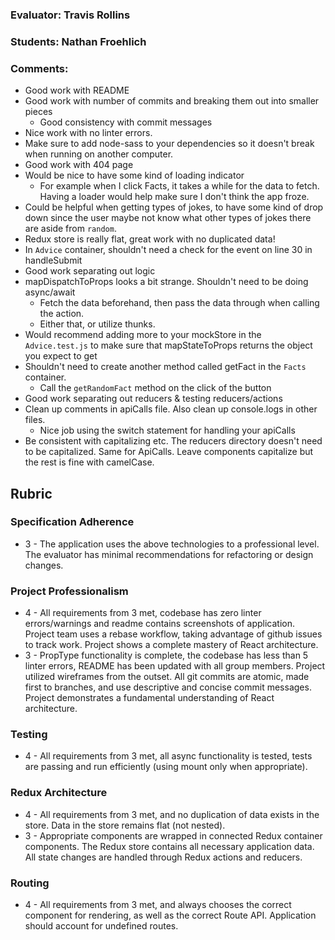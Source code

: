 ### Evaluator: Travis Rollins
### Students: Nathan Froehlich
### Comments:
* Good work with README
* Good work with number of commits and breaking them out into smaller pieces
  * Good consistency with commit messages
* Nice work with no linter errors.
* Make sure to add node-sass to your dependencies so it doesn't break when running on another computer.
* Good work with 404 page
* Would be nice to have some kind of loading indicator 
  * For example when I click Facts, it takes a while for the data to fetch.  Having a loader would help make sure I don't think the app froze.
* Could be helpful when getting types of jokes, to have some kind of drop down since the user maybe not know what other types of jokes there are aside from `random`.
* Redux store is really flat, great work with no duplicated data!
* In `Advice` container, shouldn't need a check for the event on line 30 in handleSubmit
* Good work separating out logic
* mapDispatchToProps looks a bit strange.  Shouldn't need to be doing async/await
  * Fetch the data beforehand, then pass the data through when calling the action.
  * Either that, or utilize thunks.
* Would recommend adding more to your mockStore in the `Advice.test.js` to make sure that mapStateToProps returns the object you expect to get
* Shouldn't need to create another method called getFact in the `Facts` container.
  * Call the `getRandomFact` method on the click of the button
* Good work separating out reducers & testing reducers/actions
* Clean up comments in apiCalls file.  Also clean up console.logs in other files.
  * Nice job using the switch statement for handling your apiCalls
* Be consistent with capitalizing etc.  The reducers directory doesn't need to be capitalized. Same for ApiCalls.  Leave components capitalize but the rest is fine with camelCase.


## Rubric

### Specification Adherence

* 3 - The application uses the above technologies to a professional level. The evaluator has minimal recommendations for refactoring or design changes.

### Project Professionalism

* 4 - All requirements from 3 met, codebase has zero linter errors/warnings and readme contains screenshots of application. Project team uses a rebase workflow, taking advantage of github issues to track work. Project shows a complete mastery of React architecture.
* 3 - PropType functionality is complete, the codebase has less than 5 linter errors, README has been updated with all group members. Project utilized wireframes from the outset. All git commits are atomic, made first to branches, and use descriptive and concise commit messages. Project demonstrates a fundamental understanding of React architecture.

### Testing

* 4 - All requirements from 3 met, all async functionality is tested, tests are passing and run efficiently (using mount only when appropriate).

### Redux Architecture

* 4 - All requirements from 3 met, and no duplication of data exists in the store. Data in the store remains flat (not nested).
* 3 - Appropriate components are wrapped in connected Redux container components. The Redux store contains all necessary      application data. All state changes are handled through Redux actions and reducers.

### Routing

* 4 - All requirements from 3 met, and always chooses the correct component for rendering, as well as the correct Route API. Application should account for undefined routes.
